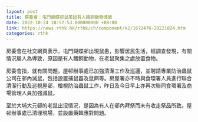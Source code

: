 ```yaml
---
layout: post
title: 房委會：屯門蝴蝶邨鼠患因有人餵飼動物導致
date: 2022-10-24 18:57:53.000000000 +08:00
link: https://news.rthk.hk/rthk/ch/component/k2/1672476-20221024.htm
categories: rthk
---
```


房委會在社交網頁表示，屯門蝴蝶邨出現鼠患，影響居民生活，經調查發現，有關情況屬人為導致，原因是有人餵飼動物，在老鼠聚集之處放置食物。

房委會指，就有關問題，屋邨辦事處已加強清潔工作及巡邏，並聘請專業防治蟲鼠公司在邨內滅鼠，包括設置捕鼠器及鼠餌等。房屋署亦不時與食環署人員進行聯合清潔行動及巡視屋邨，檢視防治蟲鼠工作，昨日及今日早上亦再次聯同食環署及商場管理人員加強滅鼠。

至於大埔大元邨的老鼠出沒情況，是因為有人在邨內拜祭而未有收走祭品所致。屋邨辦事處已清理現場，並設置藥餌應對問題。
